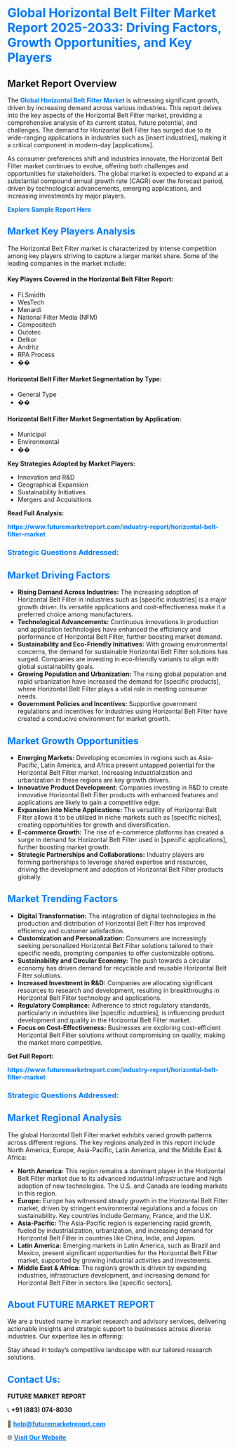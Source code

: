 <h1 style="color: #007BFF;">Global Horizontal Belt Filter Market Report 2025-2033: Driving Factors, Growth Opportunities, and Key Players</h1>

<section id="overview">
<h2>Market Report Overview</h2>
<p>The <a href="https://www.futuremarketreport.com/industry-report/horizontal-belt-filter-market" style="color: #007BFF; text-decoration: none;"><strong>Global Horizontal Belt Filter Market</strong></a> is witnessing significant growth, driven by increasing demand across various industries. This report delves into the key aspects of the Horizontal Belt Filter market, providing a comprehensive analysis of its current status, future potential, and challenges. The demand for Horizontal Belt Filter has surged due to its wide-ranging applications in industries such as [insert industries], making it a critical component in modern-day [applications].</p>
<p>As consumer preferences shift and industries innovate, the Horizontal Belt Filter market continues to evolve, offering both challenges and opportunities for stakeholders. The global market is expected to expand at a substantial compound annual growth rate (CAGR) over the forecast period, driven by technological advancements, emerging applications, and increasing investments by major players.</p>
</section>

<section id="overview">
<p><a href="https://www.futuremarketreport.com/request-sample/reportId=117112" style="color: #007BFF; text-decoration: none;"><strong>Explore Sample Report Here</strong></a></p>
</section>

<section id="key-players">
<h2 style="color: #007BFF;">Market Key Players Analysis</h2>
<p>The Horizontal Belt Filter market is characterized by intense competition among key players striving to capture a larger market share. Some of the leading companies in the market include:</p>
<h4>Key Players Covered in the Horizontal Belt Filter Report:</h4>
<ul><li>FLSmidth</li><li>WesTech</li><li>Menardi</li><li>National Filter Media (NFM)</li><li>Compositech</li><li>Outotec</li><li>Delkor</li><li>Andritz</li><li>RPA Process</li><li>��</li></ul>
<h4>Horizontal Belt Filter Market Segmentation by Type:</h4>
<ul><li>General Type</li><li>��</li></ul>

<h4>Horizontal Belt Filter Market Segmentation by Application:</h4>
<ul><li>Municipal</li><li>Environmental</li><li>��</li></ul>
<p><strong>Key Strategies Adopted by Market Players:</strong></p>
<ul>
<li>Innovation and R&D</li>
<li>Geographical Expansion</li>
<li>Sustainability Initiatives</li>
<li>Mergers and Acquisitions</li>
</ul>
</section>

<section>
<p><strong>Read Full Analysis: </strong></p><a href="https://www.futuremarketreport.com/industry-report/horizontal-belt-filter-market" style="color: #007BFF; text-decoration: none;"><strong>https://www.futuremarketreport.com/industry-report/horizontal-belt-filter-market</strong></a>
<h3 style="color: #007BFF;">Strategic Questions Addressed:</h3>
</section>

<section id="driving-factors">
<h2 style="color: #007BFF;">Market Driving Factors</h2>
<ul>
<li><strong>Rising Demand Across Industries:</strong> The increasing adoption of Horizontal Belt Filter in industries such as [specific industries] is a major growth driver. Its versatile applications and cost-effectiveness make it a preferred choice among manufacturers.</li>
<li><strong>Technological Advancements:</strong> Continuous innovations in production and application technologies have enhanced the efficiency and performance of Horizontal Belt Filter, further boosting market demand.</li>
<li><strong>Sustainability and Eco-Friendly Initiatives:</strong> With growing environmental concerns, the demand for sustainable Horizontal Belt Filter solutions has surged. Companies are investing in eco-friendly variants to align with global sustainability goals.</li>
<li><strong>Growing Population and Urbanization:</strong> The rising global population and rapid urbanization have increased the demand for [specific products], where Horizontal Belt Filter plays a vital role in meeting consumer needs.</li>
<li><strong>Government Policies and Incentives:</strong> Supportive government regulations and incentives for industries using Horizontal Belt Filter have created a conducive environment for market growth.</li>
</ul>
</section>

<section id="growth-opportunities">
<h2 style="color: #007BFF;">Market Growth Opportunities</h2>
<ul>
<li><strong>Emerging Markets:</strong> Developing economies in regions such as Asia-Pacific, Latin America, and Africa present untapped potential for the Horizontal Belt Filter market. Increasing industrialization and urbanization in these regions are key growth drivers.</li>
<li><strong>Innovative Product Development:</strong> Companies investing in R&D to create innovative Horizontal Belt Filter products with enhanced features and applications are likely to gain a competitive edge.</li>
<li><strong>Expansion into Niche Applications:</strong> The versatility of Horizontal Belt Filter allows it to be utilized in niche markets such as [specific niches], creating opportunities for growth and diversification.</li>
<li><strong>E-commerce Growth:</strong> The rise of e-commerce platforms has created a surge in demand for Horizontal Belt Filter used in [specific applications], further boosting market growth.</li>
<li><strong>Strategic Partnerships and Collaborations:</strong> Industry players are forming partnerships to leverage shared expertise and resources, driving the development and adoption of Horizontal Belt Filter products globally.</li>
</ul>
</section>

<section id="trending-factors">
<h2 style="color: #007BFF;">Market Trending Factors</h2>
<ul>
<li><strong>Digital Transformation:</strong> The integration of digital technologies in the production and distribution of Horizontal Belt Filter has improved efficiency and customer satisfaction.</li>
<li><strong>Customization and Personalization:</strong> Consumers are increasingly seeking personalized Horizontal Belt Filter solutions tailored to their specific needs, prompting companies to offer customizable options.</li>
<li><strong>Sustainability and Circular Economy:</strong> The push towards a circular economy has driven demand for recyclable and reusable Horizontal Belt Filter solutions.</li>
<li><strong>Increased Investment in R&D:</strong> Companies are allocating significant resources to research and development, resulting in breakthroughs in Horizontal Belt Filter technology and applications.</li>
<li><strong>Regulatory Compliance:</strong> Adherence to strict regulatory standards, particularly in industries like [specific industries], is influencing product development and quality in the Horizontal Belt Filter market.</li>
<li><strong>Focus on Cost-Effectiveness:</strong> Businesses are exploring cost-efficient Horizontal Belt Filter solutions without compromising on quality, making the market more competitive.</li>
</ul>
</section>

<section>
<p><strong>Get Full Report: </strong></p><a href="https://www.futuremarketreport.com/industry-report/horizontal-belt-filter-market" style="color: #007BFF; text-decoration: none;"><strong>https://www.futuremarketreport.com/industry-report/horizontal-belt-filter-market</strong></a>
<h3 style="color: #007BFF;">Strategic Questions Addressed:</h3>
</section>


<section id="regional-analysis">
<h2 style="color: #007BFF;">Market Regional Analysis</h2>
<p>The global Horizontal Belt Filter market exhibits varied growth patterns across different regions. The key regions analyzed in this report include North America, Europe, Asia-Pacific, Latin America, and the Middle East & Africa:</p>
<ul>
<li><strong>North America:</strong> This region remains a dominant player in the Horizontal Belt Filter market due to its advanced industrial infrastructure and high adoption of new technologies. The U.S. and Canada are leading markets in this region.</li>
<li><strong>Europe:</strong> Europe has witnessed steady growth in the Horizontal Belt Filter market, driven by stringent environmental regulations and a focus on sustainability. Key countries include Germany, France, and the U.K.</li>
<li><strong>Asia-Pacific:</strong> The Asia-Pacific region is experiencing rapid growth, fueled by industrialization, urbanization, and increasing demand for Horizontal Belt Filter in countries like China, India, and Japan.</li>
<li><strong>Latin America:</strong> Emerging markets in Latin America, such as Brazil and Mexico, present significant opportunities for the Horizontal Belt Filter market, supported by growing industrial activities and investments.</li>
<li><strong>Middle East & Africa:</strong> The region’s growth is driven by expanding industries, infrastructure development, and increasing demand for Horizontal Belt Filter in sectors like [specific sectors].</li>
</ul>
</section>

<footer>
<h2 style="color: #007BFF;">About FUTURE MARKET REPORT</h2>
<p>We are a trusted name in market research and advisory services, delivering actionable insights and strategic support to businesses across diverse industries. Our expertise lies in offering:</p>

<p>Stay ahead in today’s competitive landscape with our tailored research solutions.</p>

<h2 style="color: #007BFF;">Contact Us:</h2>
<p><strong>FUTURE MARKET REPORT</strong></p>
<p>📞 <strong>+91 (883) 074-8030</strong></p>
<p>📧 <strong><a href="mailto:help@futuremarketreport.com" style="color: #007BFF;">help@futuremarketreport.com</a></strong></p>
<p>🌐 <strong><a href="https://www.futuremarketreport.com/" style="color: #007BFF;">Visit Our Website</a></strong></p>
</footer>